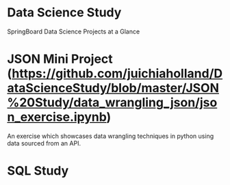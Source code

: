 # Data Science Study
SpringBoard Data Science Projects at a Glance

# JSON Mini Project (https://github.com/juichiaholland/DataScienceStudy/blob/master/JSON%20Study/data_wrangling_json/json_exercise.ipynb)
An exercise which showcases data wrangling techniques in python using data sourced from an API.

# SQL Study
